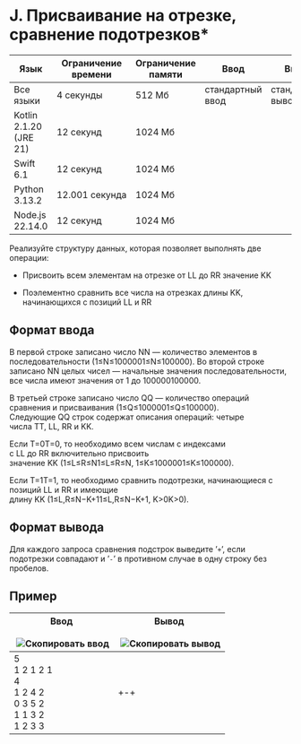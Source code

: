 # J. Присваивание на отрезке, сравнение подотрезков*

|Язык|Ограничение времени|Ограничение памяти|Ввод|Вывод|
|---|---|---|---|---|
|Все языки|4 секунды|512 Мб|стандартный ввод|стандартный вывод|
|Kotlin 2.1.20 (JRE 21)|12 секунд|1024 Мб|
|Swift 6.1|12 секунд|1024 Мб|
|Python 3.13.2|12.001 секунда|1024 Мб|
|Node.js 22.14.0|12 секунд|1024 Мб|

Реализуйте структуру данных, которая позволяет выполнять две операции:

- Присвоить всем элементам на отрезке от LL до RR значение KK
    
- Поэлементно сравнить все числа на отрезках длины KK, начинающихся с позиций LL и RR
    

## Формат ввода

В первой строке записано число NN — количество элементов в последовательности (1≤N≤1000001≤N≤100000). Во второй строке записано NN целых чисел — начальные значения последовательности, все числа имеют значения от 1 до 100000100000.

В третьей строке записано число QQ — количество операций сравнения и присваивания (1≤Q≤1000001≤Q≤100000). Следующие QQ строк содержат описания операций: четыре числа TT, LL, RR и KK.

Если T=0T=0, то необходимо всем числам с индексами с LL до RR включительно присвоить значение KK (1≤L≤R≤N1≤L≤R≤N, 1≤K≤1000001≤K≤100000).

Если T=1T=1, то необходимо сравнить подотрезки, начинающиеся с позиций LL и RR и имеющие длину KK (1≤L,R≤N−K+11≤L,R≤N−K+1, K>0K>0).

## Формат вывода

Для каждого запроса сравнения подстрок выведите ’`+`’, если подотрезки совпадают и ’`-`’ в противном случае в одну строку без пробелов.

## Пример

|Ввод<br><br> ![Скопировать ввод](https://yastatic.net/lego/_/La6qi18Z8LwgnZdsAr1qy1GwCwo.gif)|Вывод<br><br> ![Скопировать вывод](https://yastatic.net/lego/_/La6qi18Z8LwgnZdsAr1qy1GwCwo.gif)|
|---|---|
|5<br>1 2 1 2 1<br>4<br>1 2 4 2<br>0 3 5 2<br>1 1 3 2<br>1 2 3 3|+-+|